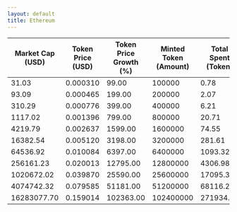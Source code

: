 ```yaml
---
layout: default
title: Ethereum
---
```

| Market Cap (USD) | Token Price (USD) | Token Price Growth (%) | Minted Token (Amount) | Total Spent (Token) | Author Revenue (USD) | Platform Mint Fee (USD) |
|------------------|-------------------|------------------------|-----------------------|--------------------|-------------------------|-------------------------|
| 31.03 | 0.000310 | 99.00 | 100000 | 0.78 | 0.70 | 0.07 |
| 93.09 | 0.000465 | 199.00 | 200000 | 2.07 | 1.86 | 0.19 |
| 310.29 | 0.000776 | 399.00 | 400000 | 6.21 | 5.59 | 0.56 |
| 1117.02 | 0.001396 | 799.00 | 800000 | 20.71 | 18.62 | 1.86 |
| 4219.79 | 0.002637 | 1599.00 | 1600000 | 74.55 | 67.02 | 6.70 |
| 16382.54 | 0.005120 | 3198.00 | 3200000 | 281.61 | 253.19 | 25.32 |
| 64536.92 | 0.010084 | 6397.00 | 6400000 | 1093.32 | 982.95 | 98.30 |
| 256161.23 | 0.020013 | 12795.00 | 12800000 | 4306.98 | 3872.21 | 387.22 |
| 1020672.02 | 0.039870 | 25590.00 | 25600000 | 17095.35 | 15369.67 | 1536.97 |
| 4074742.32 | 0.079585 | 51181.00 | 51200000 | 68116.26 | 61240.32 | 6124.03 |
| 16283077.70 | 0.159014 | 102363.00 | 102400000 | 271934.78 | 244484.54 | 24448.45 |
